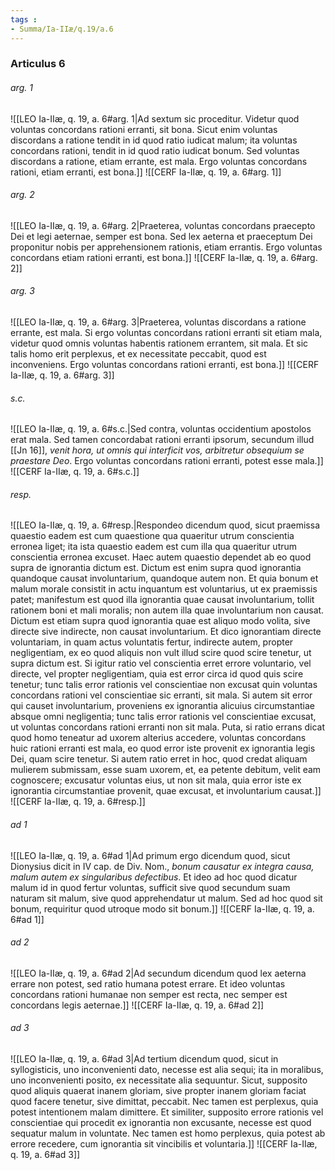 ```yaml
---
tags : 
- Summa/Ia-IIæ/q.19/a.6
---
```


### Articulus 6

###### arg. 1
![[LEO Ia-IIæ, q. 19, a. 6#arg. 1|Ad sextum sic proceditur. Videtur quod voluntas concordans rationi erranti, sit bona. Sicut enim voluntas discordans a ratione tendit in id quod ratio iudicat malum; ita voluntas concordans rationi, tendit in id quod ratio iudicat bonum. Sed voluntas discordans a ratione, etiam errante, est mala. Ergo voluntas concordans rationi, etiam erranti, est bona.]]
![[CERF Ia-IIæ, q. 19, a. 6#arg. 1]]

###### arg. 2
![[LEO Ia-IIæ, q. 19, a. 6#arg. 2|Praeterea, voluntas concordans praecepto Dei et legi aeternae, semper est bona. Sed lex aeterna et praeceptum Dei proponitur nobis per apprehensionem rationis, etiam errantis. Ergo voluntas concordans etiam rationi erranti, est bona.]]
![[CERF Ia-IIæ, q. 19, a. 6#arg. 2]]

###### arg. 3
![[LEO Ia-IIæ, q. 19, a. 6#arg. 3|Praeterea, voluntas discordans a ratione errante, est mala. Si ergo voluntas concordans rationi erranti sit etiam mala, videtur quod omnis voluntas habentis rationem errantem, sit mala. Et sic talis homo erit perplexus, et ex necessitate peccabit, quod est inconveniens. Ergo voluntas concordans rationi erranti, est bona.]]
![[CERF Ia-IIæ, q. 19, a. 6#arg. 3]]

###### s.c.
![[LEO Ia-IIæ, q. 19, a. 6#s.c.|Sed contra, voluntas occidentium apostolos erat mala. Sed tamen concordabat rationi erranti ipsorum, secundum illud [[Jn 16]], *venit hora, ut omnis qui interficit vos, arbitretur obsequium se praestare Deo*. Ergo voluntas concordans rationi erranti, potest esse mala.]]
![[CERF Ia-IIæ, q. 19, a. 6#s.c.]]

###### resp.
![[LEO Ia-IIæ, q. 19, a. 6#resp.|Respondeo dicendum quod, sicut praemissa quaestio eadem est cum quaestione qua quaeritur utrum conscientia erronea liget; ita ista quaestio eadem est cum illa qua quaeritur utrum conscientia erronea excuset. Haec autem quaestio dependet ab eo quod supra de ignorantia dictum est. Dictum est enim supra quod ignorantia quandoque causat involuntarium, quandoque autem non. Et quia bonum et malum morale consistit in actu inquantum est voluntarius, ut ex praemissis patet; manifestum est quod illa ignorantia quae causat involuntarium, tollit rationem boni et mali moralis; non autem illa quae involuntarium non causat. Dictum est etiam supra quod ignorantia quae est aliquo modo volita, sive directe sive indirecte, non causat involuntarium. Et dico ignorantiam directe voluntariam, in quam actus voluntatis fertur, indirecte autem, propter negligentiam, ex eo quod aliquis non vult illud scire quod scire tenetur, ut supra dictum est. Si igitur ratio vel conscientia erret errore voluntario, vel directe, vel propter negligentiam, quia est error circa id quod quis scire tenetur; tunc talis error rationis vel conscientiae non excusat quin voluntas concordans rationi vel conscientiae sic erranti, sit mala. Si autem sit error qui causet involuntarium, proveniens ex ignorantia alicuius circumstantiae absque omni negligentia; tunc talis error rationis vel conscientiae excusat, ut voluntas concordans rationi erranti non sit mala. Puta, si ratio errans dicat quod homo teneatur ad uxorem alterius accedere, voluntas concordans huic rationi erranti est mala, eo quod error iste provenit ex ignorantia legis Dei, quam scire tenetur. Si autem ratio erret in hoc, quod credat aliquam mulierem submissam, esse suam uxorem, et, ea petente debitum, velit eam cognoscere; excusatur voluntas eius, ut non sit mala, quia error iste ex ignorantia circumstantiae provenit, quae excusat, et involuntarium causat.]]
![[CERF Ia-IIæ, q. 19, a. 6#resp.]]

###### ad 1
![[LEO Ia-IIæ, q. 19, a. 6#ad 1|Ad primum ergo dicendum quod, sicut Dionysius dicit in IV cap. de Div. Nom., *bonum causatur ex integra causa, malum autem ex singularibus defectibus*. Et ideo ad hoc quod dicatur malum id in quod fertur voluntas, sufficit sive quod secundum suam naturam sit malum, sive quod apprehendatur ut malum. Sed ad hoc quod sit bonum, requiritur quod utroque modo sit bonum.]]
![[CERF Ia-IIæ, q. 19, a. 6#ad 1]]

###### ad 2
![[LEO Ia-IIæ, q. 19, a. 6#ad 2|Ad secundum dicendum quod lex aeterna errare non potest, sed ratio humana potest errare. Et ideo voluntas concordans rationi humanae non semper est recta, nec semper est concordans legis aeternae.]]
![[CERF Ia-IIæ, q. 19, a. 6#ad 2]]

###### ad 3
![[LEO Ia-IIæ, q. 19, a. 6#ad 3|Ad tertium dicendum quod, sicut in syllogisticis, uno inconvenienti dato, necesse est alia sequi; ita in moralibus, uno inconvenienti posito, ex necessitate alia sequuntur. Sicut, supposito quod aliquis quaerat inanem gloriam, sive propter inanem gloriam faciat quod facere tenetur, sive dimittat, peccabit. Nec tamen est perplexus, quia potest intentionem malam dimittere. Et similiter, supposito errore rationis vel conscientiae qui procedit ex ignorantia non excusante, necesse est quod sequatur malum in voluntate. Nec tamen est homo perplexus, quia potest ab errore recedere, cum ignorantia sit vincibilis et voluntaria.]]
![[CERF Ia-IIæ, q. 19, a. 6#ad 3]]

